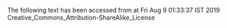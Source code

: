 The following text has been accessed from at Fri Aug 9 01:33:37 IST 2019
Creative_Commons_Attribution-ShareAlike_License
